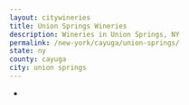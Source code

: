```yaml
---
layout: citywineries
title: Union Springs Wineries
description: Wineries in Union Springs, NY
permalink: /new-york/cayuga/union-springs/
state: ny
county: cayuga
city: union springs
---
```

-
